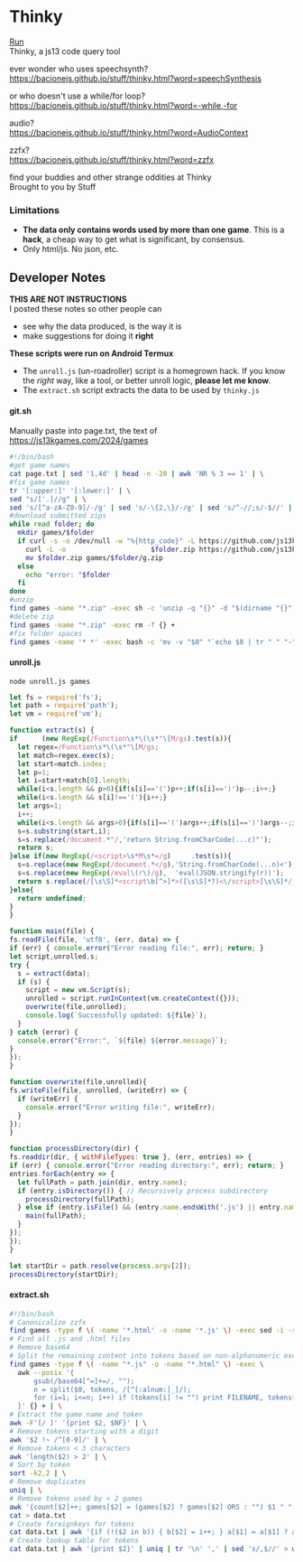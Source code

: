 # Thinky
[Run](https://bacionejs.github.io/stuff/thinky.html)  
Thinky, a js13 code query tool  

ever wonder who uses speechsynth?  
https://bacionejs.github.io/stuff/thinky.html?word=speechSynthesis  

or who doesn't use a while/for loop?  
https://bacionejs.github.io/stuff/thinky.html?word=-while,-for  

audio?  
https://bacionejs.github.io/stuff/thinky.html?word=AudioContext  

zzfx?  
https://bacionejs.github.io/stuff/thinky.html?word=zzfx

find your buddies and other strange oddities at Thinky  
Brought to you by Stuff  



### Limitations
- **The data only contains words used by more than one game**. This is a **hack**, a cheap way to get what is significant, by consensus.
- Only html/js. No json, etc.

## Developer Notes
**THIS ARE NOT INSTRUCTIONS**  
I posted these notes so other people can
- see why the data produced, is the way it is
- make suggestions for doing it **right**


**These scripts were run on Android Termux**  
- The ```unroll.js``` (un-roadroller) script is a homegrown hack. If you know the *right* way, like a tool, or better unroll logic, **please let me know**.  
- The ```extract.sh``` script extracts the data to be used by ```thinky.js```  

#### git.sh
Manually paste into page.txt, the text of https://js13kgames.com/2024/games  
```bash
#!/bin/bash
#get game names
cat page.txt | sed '1,4d' | head -n -20 | awk 'NR % 3 == 1' | \
#fix game names
tr '[:upper:]' '[:lower:]' | \
sed "s/['.]//g" | \
sed 's/[^a-zA-Z0-9]/-/g' | sed 's/-\{2,\}/-/g' | sed 's/^-//;s/-$//' | \
#download submitted zips
while read folder; do
  mkdir games/$folder
  if curl -s -o /dev/null -w "%{http_code}" -L https://github.com/js13kGames/games/raw/main/games/$folder/.src/g.zip | grep "200"; then
    curl -L -o                     $folder.zip https://github.com/js13kGames/games/raw/main/games/$folder/.src/g.zip
    mv $folder.zip games/$folder/g.zip
  else
    echo "error: "$folder
  fi
done
#unzip
find games -name "*.zip" -exec sh -c 'unzip -q "{}" -d "$(dirname "{}")" || echo "$PWD/{}"' +
#delete zip
find games -name "*.zip" -exec rm -f {} +
#fix folder spaces
find games -name '* *' -exec bash -c 'mv -v "$0" "`echo $0 | tr " " "-"`"' {} +
```






#### unroll.js
```node unroll.js games```  
```javascript
let fs = require('fs');
let path = require('path');
let vm = require('vm');

function extract(s) {
if      (new RegExp(/Function\s*\(\s*"\[M/gs).test(s)){
  let regex=/Function\s*\(\s*"\[M/gs;
  let match=regex.exec(s);
  let start=match.index;
  let p=1;
  let i=start+match[0].length;
  while(i<s.length && p>0){if(s[i]=='(')p++;if(s[i]==')')p--;i++;}
  while(i<s.length && s[i]!=='('){i++;}
  let args=1;
  i++;
  while(i<s.length && args>0){if(s[i]=='(')args++;if(s[i]==')')args--;i++;}
  s=s.substring(start,i);
  s=s.replace(/document.*"/,'return String.fromCharCode(...c)"');
  return s;
}else if(new RegExp(/<script>\s*M\s*=/g)     .test(s)){
  s=s.replace(new RegExp(/document.*</g),'String.fromCharCode(...n)<');
  s=s.replace(new RegExp(/eval\(r\)/g),  'eval(JSON.stringify(r))');
  return s.replace(/[\s\S]*<script\b[^>]*>([\s\S]*?)<\/script>[\s\S]*/,'$1');
}else{
  return undefined;
}
}

function main(file) {
fs.readFile(file, 'utf8', (err, data) => {
if (err) { console.error("Error reading file:", err); return; }
let script,unrolled,s;
try {
  s = extract(data);
  if (s) {
    script = new vm.Script(s);
    unrolled = script.runInContext(vm.createContext({}));
    overwrite(file,unrolled);
    console.log(`Successfully updated: ${file}`);
  }
} catch (error) {
  console.error("Error:", `${file} ${error.message}`);
}
});
}

function overwrite(file,unrolled){
fs.writeFile(file, unrolled, (writeErr) => {
  if (writeErr) {
    console.error("Error writing file:", writeErr);
  }
});
}

function processDirectory(dir) {
fs.readdir(dir, { withFileTypes: true }, (err, entries) => {
if (err) { console.error("Error reading directory:", err); return; }
entries.forEach(entry => {
  let fullPath = path.join(dir, entry.name);
  if (entry.isDirectory()) { // Recursively process subdirectory
    processDirectory(fullPath);
  } else if (entry.isFile() && (entry.name.endsWith('.js') || entry.name.endsWith('.html'))) {
    main(fullPath);
  }
});
});
}

let startDir = path.resolve(process.argv[2]);
processDirectory(startDir);
```






#### extract.sh
```bash
#!/bin/bash
# Canonicalize zzfx
find games -type f \( -name '*.html' -o -name '*.js' \) -exec sed -i -r 's/module:\[\[\[/zzfx/gi;s/zzfx\w*/zzfx/gi' {} +
# Find all .js and .html files
# Remove base64
# Split the remaining content into tokens based on non-alphanumeric except _
find games -type f \( -name "*.js" -o -name "*.html" \) -exec \
  awk --posix '{
      gsub(/base64[^=]+=/, "");
      n = split($0, tokens, /[^[:alnum:]_]/);
      for (i=1; i<=n; i++) if (tokens[i] != "") print FILENAME, tokens[i];
  }' {} + | \
# Extract the game name and token
awk -F'[/ ]' '{print $2, $NF}' | \
# Remove tokens starting with a digit
awk '$2 !~ /^[0-9]/' | \
# Remove tokens < 3 characters
awk 'length($2) > 2' | \
# Sort by token
sort -k2,2 | \
# Remove duplicates
uniq | \
# Remove tokens used by < 2 games
awk '{count[$2]++; games[$2] = (games[$2] ? games[$2] ORS : "") $1 " " $2} END {for (word in count) if (count[word] > 1) print games[word]}' | \
cat > data.txt
# Create foreignkeys for tokens
cat data.txt | awk '{if (!($2 in b)) { b[$2] = i++; } a[$1] = a[$1] ? a[$1] "," b[$2] : $1 "," b[$2]; } END { for (k in a) print a[k] }' > games.txt
# Create lookup table for tokens
cat data.txt | awk '{print $2}' | uniq | tr '\n' ',' | sed 's/,$//' > words.txt
```







